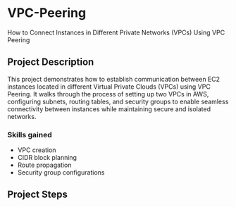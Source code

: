 # VPC-Peering
How to Connect Instances in Different Private Networks (VPCs) Using VPC Peering

## Project Description
This project demonstrates how to establish communication between EC2 instances located in different Virtual Private Clouds (VPCs) using VPC Peering. It walks through the process of setting up two VPCs in AWS, configuring subnets, routing tables, and security groups to enable seamless connectivity between instances while maintaining secure and isolated networks.


### Skills gained
- VPC creation
- CIDR block planning
- Route propagation
- Security group configurations
  
## Project Steps
